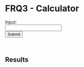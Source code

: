 # FRQ3 - Calculator


<form id="form">
  <label for="input">Input:</label><br>
  <input type="text" id="input" name="input"><br>
  <button type="submit" id="submit-button">Submit</button>
</form> 

<br/>

## Results
<!--- Table of results -->
<h2 id="result"></h2>

<!--- Access API -->
<script>
  document.getElementById('form').addEventListener('submit', (event) => {
    event.preventDefault();
    let input = document.getElementById('input').value;

    // POST
    const url = 'https://blognorte.tk/api/calculator/create?exp='+input;

    fetch(url, {method: 'POST', mode: 'no-cors'})                    
    .then((response) => {
    // check for response errors
      if (response.status == 200) {
        console.log("test");
        return response.json().then((data) => {
        document.getElementById("result").value = data.result;
        console.log(data.result);
        })
      }
    });
  });
</script>